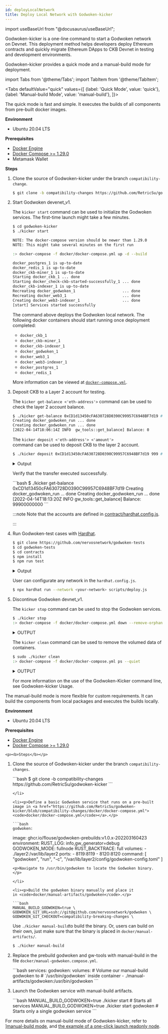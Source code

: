 ```yaml
---
id: deployLocalNetwork
title: Deploy Local Network with Godwoken-kicker
---
```

import useBaseUrl from "@docusaurus/useBaseUrl";

Godwoken-kicker is a one-line command to start a Godwoken network on Devnet. This deployment method helps developers deploy Ethereum contracts and quickly migrate Ethereum DApps to CKB Devnet in testing and development environments.

Godwoken-kicker provides a quick mode and a manual-build mode for deployment.

import Tabs from '@theme/Tabs';
import TabItem from '@theme/TabItem';

<Tabs
  defaultValue="quick"
  values={[
    {label: 'Quick Mode', value: 'quick'},
    {label: 'Manual-build Mode', value: 'manual-build'},
  ]}>
<TabItem value="quick"><p>The quick mode is fast and simple. It executes the builds of all components from pre-built docker images.</p><b>Environment</b><p><ul><li>Ubuntu 20.04 LTS</li></ul></p><b>Prerequisites</b><p><ul><li><a href="https://docs.docker.com/engine/install/ubuntu/">Docker Engine</a></li><li><a href="https://docs.docker.com/compose/install/">Docker Compose >= 1.29.0</a></li><li>Metamask Wallet</li></ul></p>

<p><b>Steps</b></p>

<ol> 
    <li><p>Clone the source of Godwoken-kicker under the branch <code>compatibility-change</code>.</p>

```bash
$ git clone -b compatibility-changes https://github.com/RetricSu/godwoken-kicker
```

</li>

<li><p>Start Godwoken devenet_v1.</p>

<p>The <code>kicker start</code> command can be used to initialize the Godwoken services. The first-time launch might take a few minutes.</p>

```bash
$ cd godwoken-kicker
$ ./kicker start

NOTE: The docker-compose version should be newer than 1.29.0
NOTE: This might take several minutes on the first run

:> docker-compose -f docker/docker-compose.yml up -d --build

docker_postgres_1 is up-to-date
docker_redis_1 is up-to-date
docker_ckb-miner_1 is up-to-date
Starting docker_ckb_1 ... done
Starting docker_check-ckb-started-successfully_1 ... done
docker_ckb-indexer_1 is up-to-date
Recreating docker_godwoken_1                     ... done
Recreating docker_web3_1                         ... done
Creating docker_web3-indexer_1                   ... done
[start] Services started successfully
```

<p>The command above deploys the Godwoken local network. The following docker containers should start running once deployment completed:</p>

<ul>
<li><code>docker_ckb_1</code></li><li><code>docker_ckb-miner_1</code></li><li><code>docker_ckb-indexer_1</code></li><li><code>docker_godwoken_1</code></li><li><code>docker_web3_1</code></li><li><code>docker_web3-indexer_1</code></li><li><code>docker_postgres_1</code></li><li><code>docker_redis_1</code></li></ul>


</li>

More information can be viewed at <a href="https://github.com/RetricSu/godwoken-kicker/blob/compatibility-changes/docker/docker-compose.yml"><code>docker-compose.yml</code></a>.

<li><p>Deposit CKB to a Layer 2 account for testing.</p>

The <code>kicker get-balance <'eth-address'></code> command can be used to check the layer 2 account balance.

```bash
$ ./kicker get-balance 0xCD1d13450cFA630728D0390C99957C6948BF7d19 # check account balance
Creating docker_godwoken_run ... done
Creating docker_godwoken_run ... done
[2022-04-14T18:06:14Z INFO  gw_tools::get_balance] Balance: 0
```

The <code>kicker deposit <'eth-address'> <'amount'> </code> command can be used to deposit CKB to the layer 2 account.

```bash
$ ./kicker deposit 0xCD1d13450cFA630728D0390C99957C6948BF7d19 999 # deposit ckb to account
```
<details><summary>Output</summary>
<p>

```bash
[2022-04-14T18:07:55Z INFO  gw_tools::deposit_ckb] eth address: 0xcd1d13450cfa630728d0390c99957c6948bf7d19
[2022-04-14T18:07:55Z INFO  gw_tools::deposit_ckb] layer2 script hash: 0xfe56afaef792f6d3de0d7271b995a6d663fa85483bf9ec757d6d2ce1346989a4
[2022-04-14T18:07:55Z INFO  gw_tools::deposit_ckb] short script hash: 0xfe56afaef792f6d3de0d7271b995a6d663fa8548
[2022-04-14T18:07:57Z INFO  gw_tools::deposit_ckb] tx_hash: 0xb8c84c7a2907b8765f7e6df6f95531466be83c76f8797d05ddf99be4f03d3552
[2022-04-14T18:07:57Z INFO  gw_tools::utils::transaction] waiting tx b8c84c7a2907b8765f7e6df6f95531466be83c76f8797d05ddf99be4f03d3552
[2022-04-14T18:08:02Z INFO  gw_tools::utils::transaction] tx pending
[2022-04-14T18:08:07Z INFO  gw_tools::utils::transaction] tx pending
[2022-04-14T18:08:12Z INFO  gw_tools::utils::transaction] tx pending
[2022-04-14T18:08:17Z INFO  gw_tools::utils::transaction] tx proposed
[2022-04-14T18:08:22Z INFO  gw_tools::utils::transaction] tx proposed
[2022-04-14T18:08:27Z INFO  gw_tools::utils::transaction] tx commited
[2022-04-14T18:08:29Z INFO  gw_tools::deposit_ckb] current balance: 0, waiting for 2 secs.
[2022-04-14T18:08:31Z INFO  gw_tools::deposit_ckb] current balance: 0, waiting for 4 secs.
[2022-04-14T18:08:33Z INFO  gw_tools::deposit_ckb] current balance: 0, waiting for 6 secs.
[2022-04-14T18:08:35Z INFO  gw_tools::deposit_ckb] current balance: 0, waiting for 8 secs.
[2022-04-14T18:08:37Z INFO  gw_tools::deposit_ckb] current balance: 99900000000, waiting for 10 secs.
[2022-04-14T18:08:37Z INFO  gw_tools::deposit_ckb] deposit success!
[2022-04-14T18:08:37Z INFO  gw_tools::deposit_ckb] Your account id: 7
Deposit finished
```

</p>
</details>

<p> Verify that the transfer executed successfully.</p>
```bash
$ ./kicker get-balance 0xCD1d13450cFA630728D0390C99957C6948BF7d19
Creating docker_godwoken_run ... done
Creating docker_godwoken_run ... done
[2022-04-14T18:13:20Z INFO  gw_tools::get_balance] Balance: 99900000000
```

:::note
 Note that the accounts are defined in <a href="https://github.com/nervosnetwork/godwoken-tests/blob/develop/contracts/hardhat.config.js">contract/hardhat.config.js</a>.

:::

</li>

<li><p>Run Godwoken-test cases with <a href="https://hardhat.org/">Hardhat</a>.</p>

```bash
$ git clone https://github.com/nervosnetwork/godwoken-tests
$ cd godwoken-tests
$ cd contracts
$ npm install
$ npm run test
```
<details><summary>Output</summary>
<p>

```bash
> contracts@1.0.0 test
> hardhat test --network gw_devnet_v1

contracts/Token.sol: Warning: SPDX license identifier not provided in source file. Before publishing, consider adding a comment containing "SPDX-License-Identifier: <SPDX-License>" to each source file. Use "SPDX-License-Identifier: UNLICENSED" for non-open-source code. Please see https://spdx.org for more information.

Warning: SPDX license identifier not provided in source file. Before publishing, consider adding a comment containing "SPDX-License-Identifier: <SPDX-License>" to each source file. Use "SPDX-License-Identifier: UNLICENSED" for non-open-source code. Please see https://spdx.org for more information.
--> contracts/Calc.sol


Warning: SPDX license identifier not provided in source file. Before publishing, consider adding a comment containing "SPDX-License-Identifier: <SPDX-License>" to each source file. Use "SPDX-License-Identifier: UNLICENSED" for non-open-source code. Please see https://spdx.org for more information.
--> contracts/ErrorHandling.sol


Warning: SPDX license identifier not provided in source file. Before publishing, consider adding a comment containing "SPDX-License-Identifier: <SPDX-License>" to each source file. Use "SPDX-License-Identifier: UNLICENSED" for non-open-source code. Please see https://spdx.org for more information.
--> contracts/Memory.sol


Warning: SPDX license identifier not provided in source file. Before publishing, consider adding a comment containing "SPDX-License-Identifier: <SPDX-License>" to each source file. Use "SPDX-License-Identifier: UNLICENSED" for non-open-source code. Please see https://spdx.org for more information.
--> contracts/RecursionContract.sol


Warning: SPDX license identifier not provided in source file. Before publishing, consider adding a comment containing "SPDX-License-Identifier: <SPDX-License>" to each source file. Use "SPDX-License-Identifier: UNLICENSED" for non-open-source code. Please see https://spdx.org for more information.
--> contracts/Storage.sol


Warning: Visibility for constructor is ignored. If you want the contract to be non-deployable, making it "abstract" is sufficient.
 --> contracts/Storage.sol:9:3:
  |
9 |   constructor() public {
  |   ^ (Relevant source part starts here and spans across multiple lines).


Warning: Function state mutability can be restricted to pure
  --> contracts/Calc.sol:24:5:
   |
24 |     function add(uint256 x, uint256 y) public view returns (uint256) {
   |     ^ (Relevant source part starts here and spans across multiple lines).


Warning: Function state mutability can be restricted to pure
  --> contracts/Calc.sol:28:5:
   |
28 |     function sub(uint256 x, uint256 y) public view returns (uint256) {
   |     ^ (Relevant source part starts here and spans across multiple lines).


Warning: Function state mutability can be restricted to pure
 --> contracts/ErrorHandling.sol:5:5:
  |
5 |     function getRevertMsg(uint value) public view returns (uint) {
  |     ^ (Relevant source part starts here and spans across multiple lines).


Compiled 18 Solidity files successfully


  BlockInfo Contract
chainId 8521215115268
contractChainId 8521215115268
    ✔ should compare web3 chain id and EVM with same results
contractMiner 0x0Aa49d060c257758846d8E409421AD128c6d5080
miner 0x0000000000000000000000000000000000000000
    ✔ should compare web3 coinbase and conibase from EVM with same results (181ms)
blockNumber 606
contractBlockNumber BigNumber { value: "607" }
    ✔ should compare web3 block number and block number from EVM with same results
blockHash 0xd16d5455af88c73301a3fced98d5fe7cf3fe8dc6d82616bde133c21baa11eebc
    ✔ should compare web3 block hash and block hash from EVM with same results
txBlockNumber 607
eventBlockNumber 607
txBlockHash 0xd16d5455af88c73301a3fced98d5fe7cf3fe8dc6d82616bde133c21baa11eebd
eventBlockHash 0x0000000000000000000000000000000000000000000000000000000000000000
    ✔ should mine correct event with block number and hash with OK results (125ms)

  Calc contract
    ✔ Deployment computing contract (232ms)

  HeadTail
    Setup test
      ✔ deploys contract (4336ms)
      ✔ has valid initial values (202ms)
    Stage 1
      ✔ allows to deposit BET_VALUE (129ms)
      ✔ saves address of user (142ms)
      ✔ allows depositing 777 wei (242ms)
    Stage 2
      ✔ allows to save both users addresses (4247ms)
    Stage 5
      ✔ sends ether to a second user after a correct guess (4317ms)

  Memory Contract
    ✔ Deploy and new some memory (509ms)

  Recursion Contract
depth: 1
	 sum =  1
depth: 2
	 sum =  3
depth: 3
	 sum =  6
depth: 4
	 sum =  10
depth: 5
	 sum =  15
depth: 6
	 sum =  21
depth: 7
	 sum =  28
depth: 8
	 sum =  36
depth: 9
	 sum =  45
depth: 10
	 sum =  55
depth: 11
	 sum =  66
depth: 12
	 sum =  78
depth: 13
	 sum =  91
depth: 14
	 sum =  105
depth: 15
	 sum =  120
depth: 16
	 sum =  136
depth: 17
	 sum =  153
depth: 18
	 sum =  171
depth: 19
	 sum =  190
depth: 20
	 sum =  210
depth: 21
	 sum =  231
depth: 22
	 sum =  253
depth: 23
	 sum =  276
depth: 24
	 sum =  300
depth: 25
	 sum =  325
depth: 26
	 sum =  351
depth: 27
	 sum =  378
depth: 28
	 sum =  406
depth: 29
	 sum =  435
depth: 30
	 sum =  465
depth: 31
	 sum =  496
depth: 32
	 sum =  528
depth: 33
	 sum =  561
depth: 34
	 sum =  595
depth: 35
	 sum =  630
depth: 36
	 sum =  666
    ✔ Deploy and call recursive functions (3167ms)

  SisyphusGamble
sender's address: 0x966B30e576A4d6731996748B48Dd67C94eF29067
Deploying contract SisyphusGambleVenues
  Sisyphus gamble venues deployed on address: 0x1f4D5204c51007007fD21cF3e94B2Bb6dE8a2f2C
Deploying contract testERC20
  TestERC20 on address: 0x5B0AdFF638E2862e4834948e559fd821680dc8DF
  sender's balnace = 10000
Start a new sisyphus gamble
  Getting Sisyphus Gamble Venues...
gameList: [
  [
    '0x6421e4Ea26E11C895266ab9EE4d724613276a588',
    1,
    2,
    '0x5B0AdFF638E2862e4834948e559fd821680dc8DF',
    BigNumber { value: "1" },
    '0x0000000000000000000000000000000000000000',
    BigNumber { value: "115792089237316195423570985008687907853269984665640564039457584007913129639935" },
    BigNumber { value: "1" },
    sisyphusGamble: '0x6421e4Ea26E11C895266ab9EE4d724613276a588',
    weight: 1,
    gamblingBlocks: 2,
    token: '0x5B0AdFF638E2862e4834948e559fd821680dc8DF',
    totalPrize: BigNumber { value: "1" },
    lastGambler: '0x0000000000000000000000000000000000000000',
    endBlock: BigNumber { value: "115792089237316195423570985008687907853269984665640564039457584007913129639935" },
    minGamble: BigNumber { value: "1" }
  ]
]
  Sisyphus gamble venues deployed on address: 0x6421e4Ea26E11C895266ab9EE4d724613276a588
SisyphusGambling...
>> Claim Prize
  sender's balnace = 9996
    ✔ Start a new sisyphus gamble -> gamble -> claimPrize (13045ms)

  Token contract
    Deployment
      ✔ Should set the right owner
      ✔ Should assign the total supply of tokens to the owner (52ms)
    Transactions
      ✔ Should transfer tokens between accounts (117ms)
      ✔ Should update balances after transfers (182ms)


  20 passing (53s)
```

</p>
</details>

User can configurate any network in the <code>hardhat.config.js</code>.

```bash
$ npx hardhat run --network <your-network> scripts/deploy.js
```
</li>

<li><p>Discontinue Godwoken devnet_v1.</p>

<p>The <code>kicker stop</code> command can be used to stop the Godwoken services.</p>

```bash
$ ./kicker stop
:> docker-compose -f docker/docker-compose.yml down --remove-orphans
```
<details><summary>OUTPUT</summary>
<p>

```bash

Stopping docker_web3-indexer_1 ... done
Stopping docker_web3_1         ... done
Stopping docker_godwoken_1     ... done
Stopping docker_ckb-indexer_1  ... done
Stopping docker_ckb_1          ... done
Stopping docker_postgres_1     ... done
Stopping docker_ckb-miner_1    ... done
Stopping docker_redis_1        ... done
Removing docker_godwoken_run_9a9824b6ed91        ... done
Removing docker_godwoken_run_48fed4562d8b        ... done
Removing docker_godwoken_run_1c4cbcafa53a        ... done
Removing docker_godwoken_run_73d931a6e2dd        ... done
Removing docker_godwoken_run_c9242edc0541        ... done
Removing docker_web3-indexer_1                   ... done
Removing docker_web3_1                           ... done
Removing docker_godwoken_1                       ... done
Removing docker_godwoken_run_f22dac2cb072        ... done
Removing docker_godwoken_run_20ec58f86f45        ... done
Removing docker_ckb-indexer_1                    ... done
Removing docker_check-ckb-started-successfully_1 ... done
Removing docker_ckb_1                            ... done
Removing docker_postgres_1                       ... done
Removing docker_ckb-miner_1                      ... done
Removing docker_redis_1                          ... done
Removing network docker_default
```

</p>
</details>

<p>The <code>kicker clean</code> command can be used to remove the volumed data of containers.</p>

```bash
$ sudo ./kicker clean
:> docker-compose -f docker/docker-compose.yml ps --quiet
```
<details><summary>OUTPUT</summary>
<p>

```bash

rm -rf docker/layer2/data/
rm -f  docker/layer2/config/scripts-deployment.json
rm -f  docker/layer2/config/rollup-genesis-deployment.json
rm -f  docker/layer2/config/godwoken-config.toml
rm -f  docker/layer2/config/polyjuice-root-account-id
rm -f  docker/layer2/config/web3-config.env
rm -f  docker/layer2/config/web3-indexer-config.toml
rm -rf docker/ckb-indexer/
rm -rf docker/layer1/ckb/data/
rm -rf docker/layer1/ckb2/data/
rm -rf docker/layer1/ckb3/data/
rm -rf docker/postgres/data
rm -rf docker/redis/data
rm -rf docker/manual-artifacts
```

</p>
</details>

</li>

<p>For more information on the use of the Godwoken-Kicker command line, see Godwoken-kicker Usage.</p></ol>

</TabItem>
    <TabItem value="manual-build"><p>The manual-build mode is more flexible for custom requirements. It can build the components from local packages and executes the builds locally.</p><b>Environment</b><p><ul><li>Ubuntu 20.04 LTS</li></ul></p><b>Prerequisites</b><p><ul><li><a href="https://docs.docker.com/engine/install/ubuntu/">Docker Engine</a></li><li><a href="https://docs.docker.com/compose/install/">Docker Compose >= 1.29.0</a></li></ul></p>

    <p><b>Steps</b></p>

<ol>  
    <li><p>Clone the source of Godwoken-kicker under the branch <code>compatibility-changes</code>.</p>
    ```bash
    $ git clone -b compatibility-changes https://github.com/RetricSu/godwoken-kicker
    ```

    </li>

    <li><p>Define a basic Godwoken service that runs on a pre-built image in <a href="https://github.com/RetricSu/godwoken-kicker/blob/compatibility-changes/docker/docker-compose.yml"><code>docker/docker-compose.yml</code></a>.</p>

    ```bash
    godwoken:
  image: ghcr.io/flouse/godwoken-prebuilds:v1.0.x-202203160423
  environment:
    RUST_LOG: info,gw_generator=debug
    GODWOKEN_MODE: fullnode
    RUST_BACKTRACE: full
  volumes:
    - ./layer2:/var/lib/layer2
  ports:
    - 8119:8119
    - 8120:8120
  command: [ "godwoken", "run", "-c", "/var/lib/layer2/config/godwoken-config.toml" ]
  ```
  <p>Navigate to /usr/bin/godwoken to locate the Godwoken binary. </p>

  </li>

  <li><p>Build the godwoken binary manually and place it in <code>docker/manual-artifacts/godwoken</code>.</p>

  ```bash
MANUAL_BUILD_GODWOKEN=true \
GODWOKEN_GIT_URL=ssh://git@github.com/nervosnetwork/godwoken \
GODWOKEN_GIT_CHECKOUT=compatibility-breaking-changes \
```
<p>Use <code>./kicker manual-build</code>to build the binary. Or, users can build on their own, just make sure that the binary is placed in <code>docker/manual-artifacts/</code>.</p>

```bash
$ ./kicker manual-build
```
</li>

<li><p>Replace the prebuild godwoken and gw-tools with manual-build in the file <code>docker/manual-godwoken.compose.yml</code>.</p>
```bash
services:
  godwoken:
    volumes:
      # Volume our manual-build godwoken to
      # `/usr/bin/godwoken` inside container
      - ./manual-artifacts/godwoken:/usr/bin/godwoken
```

</li>

<li><p>Launch the Godwoken service with manual-build artifacts.</p>
```bash
MANUAL_BUILD_GODWOKEN=true ./kicker start # Starts all services
MANUAL_BUILD_GODWOKEN=true ./kicker start godwoken # Starts only a single godwoken service
```

</li></ol>

</TabItem>
</Tabs>

For more details on manual-build mode of Godwoken-kicker, refer to ][manual-build mode](https://github.com/RetricSu/godwoken-kicker/blob/compatibility-changes/docs/manual-build.md), and [the example of a one-click launch readonly node](https://github.com/nervosnetwork/godwoken-info/tree/info/testnet_v1).


